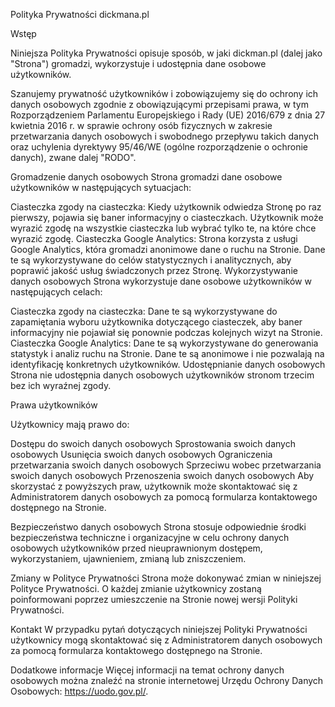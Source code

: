 Polityka Prywatności dickmana.pl

Wstęp

Niniejsza Polityka Prywatności opisuje sposób, w jaki dickman.pl (dalej jako "Strona") gromadzi, wykorzystuje i udostępnia dane osobowe użytkowników.

Szanujemy prywatność użytkowników i zobowiązujemy się do ochrony ich danych osobowych zgodnie z obowiązującymi przepisami prawa, w tym Rozporządzeniem Parlamentu Europejskiego i Rady (UE) 2016/679 z dnia 27 kwietnia 2016 r. w sprawie ochrony osób fizycznych w zakresie przetwarzania danych osobowych i swobodnego przepływu takich danych oraz uchylenia dyrektywy 95/46/WE (ogólne rozporządzenie o ochronie danych), zwane dalej "RODO".

Gromadzenie danych osobowych
Strona gromadzi dane osobowe użytkowników w następujących sytuacjach:

Ciasteczka zgody na ciasteczka: Kiedy użytkownik odwiedza Stronę po raz pierwszy, pojawia się baner informacyjny o ciasteczkach. Użytkownik może wyrazić zgodę na wszystkie ciasteczka lub wybrać tylko te, na które chce wyrazić zgodę.
Ciasteczka Google Analytics: Strona korzysta z usługi Google Analytics, która gromadzi anonimowe dane o ruchu na Stronie. Dane te są wykorzystywane do celów statystycznych i analitycznych, aby poprawić jakość usług świadczonych przez Stronę.
Wykorzystywanie danych osobowych
Strona wykorzystuje dane osobowe użytkowników w następujących celach:

Ciasteczka zgody na ciasteczka: Dane te są wykorzystywane do zapamiętania wyboru użytkownika dotyczącego ciasteczek, aby baner informacyjny nie pojawiał się ponownie podczas kolejnych wizyt na Stronie.
Ciasteczka Google Analytics: Dane te są wykorzystywane do generowania statystyk i analiz ruchu na Stronie. Dane te są anonimowe i nie pozwalają na identyfikację konkretnych użytkowników.
Udostępnianie danych osobowych
Strona nie udostępnia danych osobowych użytkowników stronom trzecim bez ich wyraźnej zgody.

Prawa użytkowników

Użytkownicy mają prawo do:

Dostępu do swoich danych osobowych
Sprostowania swoich danych osobowych
Usunięcia swoich danych osobowych
Ograniczenia przetwarzania swoich danych osobowych
Sprzeciwu wobec przetwarzania swoich danych osobowych
Przenoszenia swoich danych osobowych
Aby skorzystać z powyższych praw, użytkownik może skontaktować się z Administratorem danych osobowych za pomocą formularza kontaktowego dostępnego na Stronie.

Bezpieczeństwo danych osobowych
Strona stosuje odpowiednie środki bezpieczeństwa techniczne i organizacyjne w celu ochrony danych osobowych użytkowników przed nieuprawnionym dostępem, wykorzystaniem, ujawnieniem, zmianą lub zniszczeniem.

Zmiany w Polityce Prywatności
Strona może dokonywać zmian w niniejszej Polityce Prywatności. O każdej zmianie użytkownicy zostaną poinformowani poprzez umieszczenie na Stronie nowej wersji Polityki Prywatności.

Kontakt
W przypadku pytań dotyczących niniejszej Polityki Prywatności użytkownicy mogą skontaktować się z Administratorem danych osobowych za pomocą formularza kontaktowego dostępnego na Stronie.

Dodatkowe informacje
Więcej informacji na temat ochrony danych osobowych można znaleźć na stronie internetowej Urzędu Ochrony Danych Osobowych: https://uodo.gov.pl/.